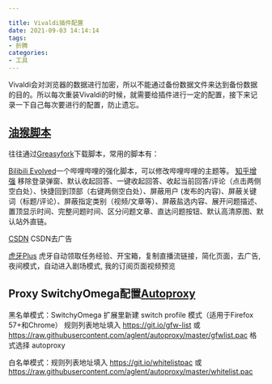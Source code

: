 ```yaml
---

title: Vivaldi插件配置
date: 2021-09-03 14:14:14
tags: 
- 折腾
categories: 
- 工具
---
```



Vivaldi会对浏览器的数据进行加密，所以不能通过备份数据文件来达到备份数据的目的。所以每次重装Vivaldi的时候，就需要给插件进行一定的配置，接下来记录一下自己每次要进行的配置，防止遗忘。

## [油猴脚本](http://www.tampermonkey.net/)

往往通过[Greasyfork](https://greasyfork.org/)下载脚本，常用的脚本有：

[Bilibili Evolved](https://cdn.jsdelivr.net/gh/the1812/Bilibili-Evolved@master/bilibili-evolved.user.js)一个哔哩哔哩的强化脚本，可以修改哔哩哔哩的主题等。
[知乎增强](https://greasyfork.org/zh-CN/scripts/419081-%E7%9F%A5%E4%B9%8E%E5%A2%9E%E5%BC%BA) 移除登录弹窗、默认收起回答、一键收起回答、收起当前回答/评论（点击两侧空白处）、快捷回到顶部（右键两侧空白处）、屏蔽用户 (发布的内容)、屏蔽关键词（标题/评论）、屏蔽指定类别（视频/文章等）、屏蔽盐选内容、展开问题描述、置顶显示时间、完整问题时间、区分问题文章、直达问题按钮、默认高清原图、默认站外直链。

[CSDN](https://greasyfork.org/zh-CN/scripts/378351-%E6%8C%81%E7%BB%AD%E6%9B%B4%E6%96%B0-csdn%E5%B9%BF%E5%91%8A%E5%AE%8C%E5%85%A8%E8%BF%87%E6%BB%A4-%E4%BA%BA%E6%80%A7%E5%8C%96%E8%84%9A%E6%9C%AC%E4%BC%98%E5%8C%96-%E4%B8%8D%E7%94%A8%E5%86%8D%E7%99%BB%E5%BD%95%E4%BA%86-%E8%AE%A9%E4%BD%A0%E4%BD%93%E9%AA%8C%E4%BB%A4%E4%BA%BA%E6%83%8A%E5%96%9C%E7%9A%84%E5%B4%AD%E6%96%B0csdn) CSDN去广告

[虎牙Plus](https://greasyfork.org/zh-CN/scripts/402279-%E8%99%8E%E7%89%99plus) 虎牙自动领取任务经验、开宝箱，复制直播流链接，简化页面，去广告, 夜间模式，自动进入剧场模式, 我的订阅页面视频预览



## Proxy SwitchyOmega配置[Autoproxy](https://github.com/aglent/autoproxy)

黑名单模式：SwitchyOmega 扩展里新建 switch profile 模式（适用于Firefox 57+和Chrome）
规则列表地址填入 https://git.io/gfw-list 或 https://raw.githubusercontent.com/aglent/autoproxy/master/gfwlist.pac
格式选择 autoproxy

白名单模式：规则列表地址填入 https://git.io/whitelistpac 或 https://raw.githubusercontent.com/aglent/autoproxy/master/whitelist.pac





